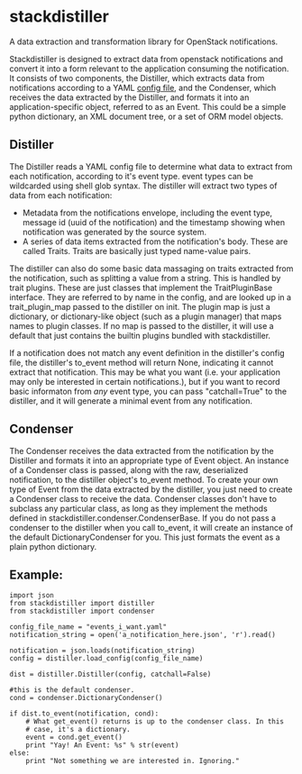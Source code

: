 # stackdistiller

A data extraction and transformation library for OpenStack notifications.

Stackdistiller is designed to extract data from openstack notifications
and convert it into a form relevant to the application consuming the
notification. It consists of two components, the Distiller, which extracts
data from notifications according to a YAML [config file](doc/event_definitions_config.md),
and the Condenser, which receives the data extracted by the Distiller,
and formats it into an application-specific object, referred to as an Event.
This could be a simple python dictionary, an XML document tree, or a set of
ORM model objects.

## Distiller

The Distiller reads a YAML config file to determine what data to extract
from each notification, according to it's event type. event types can be
wildcarded using shell glob syntax. The distiller will extract two types of
data from each notification:

* Metadata from the notifications envelope, including the event type,
  message id (uuid of the notification) and the timestamp showing when
  notification was generated by the source system.
* A series of data items extracted from the notification's body. These
  are called Traits. Traits are basically just typed name-value pairs.

The distiller can also do some basic data massaging on traits extracted
from the notification, such as splitting a value from a string. This is
handled by trait plugins. These are just classes that implement the
TraitPluginBase interface. They are referred to by name in the config, and
are looked up in a trait\_plugin\_map passed to the distiller on init.
The plugin map is just a dictionary, or dictionary-like object (such as a
plugin manager) that maps names to plugin classes. If no map is passed to
the distiller, it will use a default that just contains the builtin plugins
bundled with stackdistiller.

If a notification does not match any event definition in the distiller's
config file, the distiller's to\_event method will return None, indicating
it cannot extract that notification. This may be what you want (i.e. your
application may only be interested in certain notifications.), but if you
want to record basic informaton from *any* event type, you can pass
"catchall=True" to the distiller, and it will generate a minimal event from
any notification.

## Condenser

The Condenser receives the data extracted from the notification by the
Distiller and formats it into an appropriate type of Event object.
An instance of a Condenser class is passed, along with the raw,
deserialized notification, to the distiller object's to\_event method.
To create your own type of Event from the data extracted by the distiller,
you just need to create a Condenser class to receive the data.
Condenser classes don't have to subclass any particular class, as long as
they implement the methods defined in stackdistiller.condenser.CondenserBase.
If you do not pass a condenser to the distiller when you call to\_event,
it will create an instance of the default DictionaryCondenser for you.
This just formats the event as a plain python dictionary.

## Example:

    import json
    from stackdistiller import distiller
    from stackdistiller import condenser

    config_file_name = "events_i_want.yaml"
    notification_string = open('a_notification_here.json', 'r').read()

    notification = json.loads(notification_string)
    config = distiller.load_config(config_file_name)

    dist = distiller.Distiller(config, catchall=False)

    #this is the default condenser.
    cond = condenser.DictionaryCondenser()

    if dist.to_event(notification, cond):
        # What get_event() returns is up to the condenser class. In this
        # case, it's a dictionary.
        event = cond.get_event()
        print "Yay! An Event: %s" % str(event)
    else:
        print "Not something we are interested in. Ignoring."

